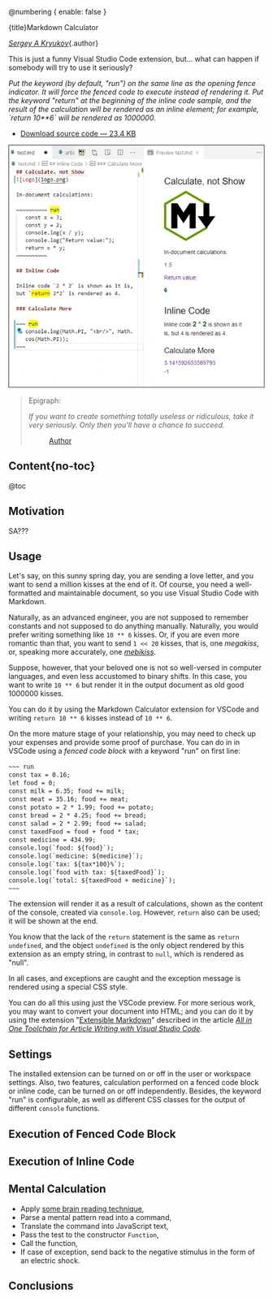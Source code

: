 @numbering {
    enable: false
}

{title}Markdown Calculator

<!--
Original publication:
https://www.codeproject.com/Articles/5297157/Markdown-Calculator
-->

[*Sergey A Kryukov*](https://www.SAKryukov.org){.author}

This is just a funny Visual Studio Code extension, but... what can happen if somebody will try to use it seriously?

*Put the keyword (by default, "run") on the same line as the opening fence indicator.
It will force the fenced code to execute instead of rendering it. Put the keyword "return" at the beginning of the inline code sample, and the result of the calculation will be rendered as an inline element; for example, \`return 10**6` will be rendered as 1000000.*

<!-- copy to CodeProject from here ------------------------------------------->

<ul class="download"><li><a href="5291705/Working/JavaScript-Playground.zip">Download source code — 23.4 KB</a></li></ul>

![Sample](main.png)

<blockquote id="epigraph" class="FQ"><div class="FQA">Epigraph:</div>
<p><i>If you want to create something totally useless or ridiculous, take it very seriously.
Only then you'll have a chance to succeed.</i></p>
<dd><a href="https://www.codeproject.com/Members/SAKryukov?msg=5790846#xx5790846xx">Author</a></dd>
</blockquote>

## Content{no-toc}

@toc

## Motivation

SA???

## Usage

Let's say, on this sunny spring day, you are sending a love letter, and you want to send a million  kisses at the end of it. Of course, you need a well-formatted and maintainable document, so you use Visual Studio Code with Markdown.

Naturally, as an advanced engineer, you are not supposed to remember constants and not supposed to do anything manually. Naturally, you would prefer writing something like `10 ** 6` kisses. Or, if you are even more romantic than that, you want to send `1 << 20` kisses, that is, one *megakiss*, or, speaking more accurately, one *[mebikiss](https://en.wikipedia.org/wiki/ISO/IEC_80000#Units_of_the_ISO_and_IEC_80000_series)*.

Suppose, however, that your beloved one is not so well-versed in computer languages, and even less accustomed to binary shifts. In this case, you want to write `10 ** 6` but render it in the output document as old good 1000000 kisses.

You can do it by using the Markdown Calculator extension for VSCode and writing `return 10 ** 6` kisses instead of `10 ** 6`.

On the more mature stage of your relationship, you may need to check up your expenses and provide some proof of purchase. You can do in in VSCode using a *fenced code block* with a keyword "run" on first line:

```{lang=Javascript}
~~~ run
const tax = 0.16;
let food = 0;
const milk = 6.35; food += milk;
const meat = 35.16; food += meat;
const potato = 2 * 1.99; food += potato;
const bread = 2 * 4.25; food += bread;
const salad = 2 * 2.99; food += salad;
const taxedFood = food + food * tax;
const medicine = 434.99;
console.log(`food: ${food}`);
console.log(`medicine: ${medicine}`);
console.log(`tax: ${tax*100}%`);
console.log(`food with tax: ${taxedFood}`);
console.log(`total: ${taxedFood + medicine}`);
~~~
```

The extension will render it as a result of calculations, shown as the content of the console, created via `console.log`. However, `return` also can be used; it will be shown at the end.

You know that the lack of the `return` statement is the same as `return undefined`, and the object `undefined` is the only object rendered by this extension as an empty string, in contrast to `null`, which is rendered as "null".

In all cases, and exceptions are caught and the exception message is rendered using a special CSS style.

You can do all this using just the VSCode preview. For more serious work, you may want to convert your document into HTML; and you can do it by using the extension "[Extensible Markdown](https://github.com/SAKryukov/vscode-extensible-markdown)" described in the article *[All in One Toolchain for Article Writing with Visual Studio Code](https://www.codeproject.com/Articles/1194125/Article-Writing-Toolchain-with-VSCode)*.

## Settings

The installed extension can be turned on or off in the user or workspace settings. Also, two features, calculation performed on a fenced code block or inline code, can be turned on or off independently. Besides, the keyword "run" is configurable, as well as different CSS classes for the output of different `console` functions.

## Execution of Fenced Code Block

## Execution of Inline Code

## Mental Calculation

- Apply [some brain reading technique](https://en.wikipedia.org/wiki/Brain-reading#Human-machine_interfaces),
- Parse a mental pattern read into a command,
- Translate the command into JavaScript text,
- Pass the test to the constructor `Function`,
- Call the function,
- If case of exception, send back to the negative stimulus in the form of an electric shock.

## Conclusions
